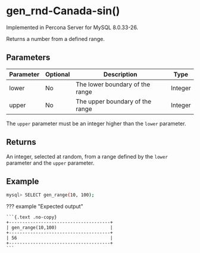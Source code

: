 # gen_rnd-Canada-sin()

Implemented in Percona Server for MySQL 8.0.33-26.

Returns a number from a defined range.

## Parameters

| Parameter | Optional | Description | Type |
| --- | --- | --- | --- |
| lower | No | The lower boundary of the range | Integer |
| upper | No | The upper boundary of the range | Integer |

The `upper` parameter must be an integer higher than the `lower` parameter.

## Returns

An integer, selected at random, from a range defined by the `lower` parameter and the `upper` parameter.

## Example

```{.bash data-prompt="mysql>"}
mysql> SELECT gen_range(10, 100);
```

??? example "Expected output"

    ```{.text .no-copy}
    +--------------------------------------+
    | gen_range(10,100)                    |
    +--------------------------------------+
    | 56                                   |
    +--------------------------------------+
    ```